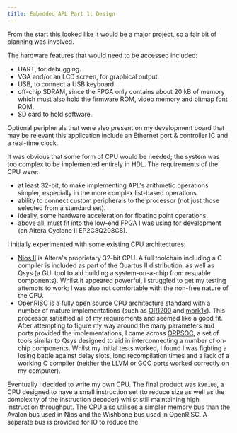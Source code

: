 ```yaml
---
title: Embedded APL Part 1: Design
---
```


From the start this looked like it would be a major project, so a fair bit of planning was involved.

The hardware features that would need to be accessed included:

  * UART, for debugging.
  * VGA and/or an LCD screen, for graphical output.
  * USB, to connect a USB keyboard.
  * off-chip SDRAM, since the FPGA only contains about 20 kB of memory which must also hold the firmware ROM, video memory and bitmap font ROM.
  * SD card to hold software.

Optional peripherals that were also present on my development board that may be relevant this application include an Ethernet port & controller IC and a real-time clock.

It was obvious that some form of CPU would be needed; the system was too complex to be implemented entirely in HDL. The requirements of the CPU were:

  * at least 32-bit, to make implementing APL's arithmetic operations simpler, especially in the more complex list-based operations.
  * ability to connect custom peripherals to the processor (not just those selected from a standard set).
  * ideally, some hardware acceleration for floating point operations.
  * above all, must fit into the low-end FPGA I was using for development (an Altera Cyclone II EP2C8Q208C8).

I initially experimented with some existing CPU architectures:

  * [Nios II][nios] is Altera's proprietary 32-bit CPU. A full toolchain including a C compiler is included as part of the Quartus II distribution, as well as Qsys (a GUI tool to aid building a system-on-a-chip from resuable components). Whilst it appeared powerful, I struggled to get my testing attempts to work; I was also not comfortable with the non-free nature of the CPU.
  * [OpenRISC][or] is a fully open source CPU architecture standard with a number of mature implementations (such as [OR1200][or1200] and [mork1x][mor1kx]). This processor satisified all of my requirements and seemed like a good fit. After attempting to figure my way around the many parameters and ports provided the implementations, I came across [ORPSOC][orpsoc], a set of tools similar to Qsys designed to aid in interconnecting a number of on-chip components. Whilst my initial tests worked, I found I was fighting a losing battle against delay slots, long recompilation times and a lack of a working C compiler (neither the LLVM or GCC ports worked correctly on my computer).

[nios]: https://www.altera.com/products/processors/overview.html
[or]: http://opencores.org/or1k/Main_Page
[or1200]: http://opencores.org/or1k/OR1200_OpenRISC_Processor
[mor1kx]: https://github.com/openrisc/mor1kx
[orpsoc]: https://github.com/olofk/fusesoc

Eventually I decided to write my own CPU. The final product was `k9m100`, a CPU designed to have a small instruction set (to reduce size as well as the complexity of the instruction decoder) whilst still maintaining high instruction throughput. The CPU also utilises a simpler memory bus than the Avalon bus used in Nios and the Wishbone bus used in OpenRISC. A separate bus is provided for IO to reduce the 
